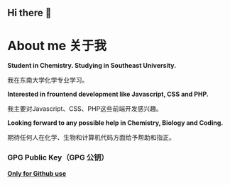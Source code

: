 ## Hi there 👋

# About me 关于我

**Student in Chemistry. Studying in Southeast University.**

我在东南大学化学专业学习。

**Interested in frountend development like Javascript, CSS and PHP.**

我主要对Javascript、CSS、PHP这些前端开发感兴趣。

**Looking forward to any possible help in Chemistry, Biology and Coding.**

期待任何人在化学、生物和计算机代码方面给予帮助和指正。

### GPG Public Key（GPG 公钥）

**[Only for Github use](https://github.com/jgwy/jgwy_gpg_public)**
